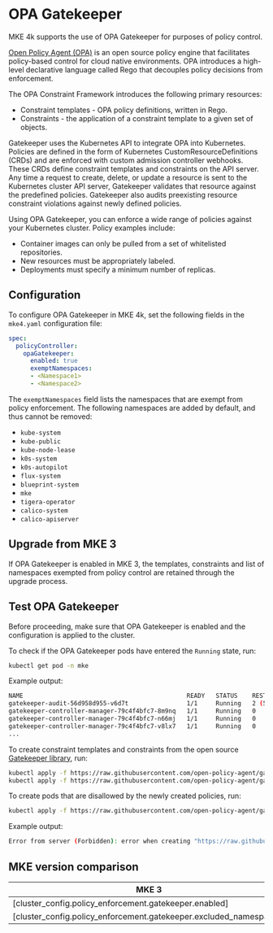 # OPA Gatekeeper

MKE 4k supports the use of OPA Gatekeeper for purposes of policy control.

[Open Policy Agent (OPA)](https://open-policy-agent.github.io/gatekeeper/website/docs/) is an open source policy engine that facilitates policy-based control for cloud native environments. OPA introduces a high-level declarative language called Rego that decouples policy decisions from enforcement.

The OPA Constraint Framework introduces the following primary resources:

- Constraint templates - OPA policy definitions, written in Rego.
- Constraints - the application of a constraint template to a given set of objects.

Gatekeeper uses the Kubernetes API to integrate OPA into Kubernetes. Policies are defined in the form of
Kubernetes CustomResourceDefinitions (CRDs) and are enforced with custom admission controller webhooks.
These CRDs define constraint templates and constraints on the API server. Any time a request to create, delete, or
update a resource is sent to the Kubernetes cluster API server, Gatekeeper validates that resource against the
predefined policies. Gatekeeper also audits preexisting resource constraint violations against newly defined
policies.

Using OPA Gatekeeper, you can enforce a wide range of policies against your Kubernetes cluster. Policy examples include:

- Container images can only be pulled from a set of whitelisted repositories.
- New resources must be appropriately labeled.
- Deployments must specify a minimum number of replicas.

## Configuration

To configure OPA Gatekeeper in MKE 4k, set the following fields in the `mke4.yaml` configuration file:

```yaml
spec:
  policyController:
    opaGatekeeper:
      enabled: true
      exemptNamespaces:
      - <Namespace1>
      - <Namespace2>
```
The `exemptNamespaces` field lists the namespaces that are exempt from policy
enforcement. The following namespaces are added by default, and thus cannot be
removed:

-	`kube-system`
-	`kube-public`
-	`kube-node-lease`
-	`k0s-system`
-	`k0s-autopilot`
-	`flux-system`
-	`blueprint-system`
-	`mke`
-	`tigera-operator`
-	`calico-system`
-	`calico-apiserver`

## Upgrade from MKE 3

If OPA Gatekeeper is enabled in MKE 3, the templates, constraints and list of
namespaces exempted from policy control are retained through the upgrade
process.

## Test OPA Gatekeeper

Before proceeding, make sure that OPA Gatekeeper is enabled and the configuration is applied to the cluster.

To check if the OPA Gatekeeper pods have entered the `Running` state, run:

```bash
kubectl get pod -n mke
```
Example output:

```bash
NAME                                             READY   STATUS    RESTARTS      AGE
gatekeeper-audit-56d958d955-v6d7t                1/1     Running   2 (54s ago)   61s
gatekeeper-controller-manager-79c4f4bfc7-8m9nq   1/1     Running   0             61s
gatekeeper-controller-manager-79c4f4bfc7-n66mj   1/1     Running   0             61s
gatekeeper-controller-manager-79c4f4bfc7-v8lx7   1/1     Running   0             61s
...
```
To create constraint templates and constraints from the open source [Gatekeeper library](https://github.com/open-policy-agent/gatekeeper-library), run:

```bash
kubectl apply -f https://raw.githubusercontent.com/open-policy-agent/gatekeeper-library/master/library/pod-security-policy/allow-privilege-escalation/template.yaml
kubectl apply -f https://raw.githubusercontent.com/open-policy-agent/gatekeeper-library/master/library/pod-security-policy/allow-privilege-escalation/samples/psp-allow-privilege-escalation-container/constraint.yaml
```
To create pods that are disallowed by the newly created policies, run:

```bash
kubectl apply -f https://raw.githubusercontent.com/open-policy-agent/gatekeeper-library/master/library/pod-security-policy/allow-privilege-escalation/samples/psp-allow-privilege-escalation-container/example_disallowed.yaml
```
Example output:

```bash
Error from server (Forbidden): error when creating "https://raw.githubusercontent.com/open-policy-agent/gatekeeper-library/master/library/pod-security-policy/allow-privilege-escalation/samples/psp-allow-privilege-escalation-container/example_disallowed.yaml": admission webhook "validation.gatekeeper.sh" denied the request: [psp-allow-privilege-escalation-container] Privilege escalation container is not allowed: nginx
```
## MKE version comparison

| MKE 3                                                              | MKE 4k                                           |
|--------------------------------------------------------------------|-------------------------------------------------|
| [cluster_config.policy_enforcement.gatekeeper.enabled]             | policyController.opaGatekeeper.enabled          |
| [cluster_config.policy_enforcement.gatekeeper.excluded_namespaces] | policyController.opaGatekeeper.exemptNamespaces |